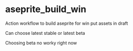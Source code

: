 # aseprite_build_win
Action workflow to build aseprite for win put assets in draft

Can choose latest stable or latest beta

Choosing beta no worky right now

